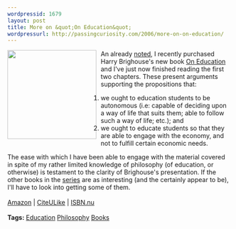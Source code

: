 ```yaml
---
wordpressid: 1679
layout: post
title: More on &quot;On Education&quot;
wordpressurl: http://passingcuriosity.com/2006/more-on-on-education/
---
```

<img style="margin: 0pt 10px 5px 0pt; float: left; border: none; width: 200px;" src="http://images.amazon.com/images/P/0415327903.01._AA240_SCLZZZZZZZ_.jpg" alt="" border="0" />An already <a href="http://troacss.blogspot.com/2006/04/on-just-education.html">noted</a>, I recently purchased Harry Brighouse's new book <a class="title" href="http://www.routledge-ny.com/shopping_cart/products/product_detail.asp?sku=&isbn=0415327903&amp;amp;amp;amp;amp;parent_id=&pc=">On Education</a> and I've just now finished reading the first two chapters. These present arguments supporting the propositions that:<br /><ol><li>we ought to education students to be autonomous (i.e: capable of deciding upon a way of life that suits them; able to follow such a way of life; etc.); and</li><li>we ought to educate students so that they are able to engage with the economy, and not to fulfill certain economic needs.</li></ol>The ease with which I have been able to engage with the material covered in spite of my rather limited knowledge of philosophy (of education, or otherwise) is testament to the clarity of Brighouse's presentation. If the other books in the <a href="http://www.routledge-ny.com/shopping_cart/products/product_detail.asp?curTab=SERIES&id=&amp;series=1097&parent_id=&amp;sku=&isbn=0415327903&amp;pc=">series</a> are as interesting (and the certainly appear to be), I'll have to look into getting some of them.<br /><br /><a href="http://www.amazon.com/gp/product/0415327903/">Amazon</a> | <a href="http://www.citeulike.org/article/556574">CiteULike</a> | <a href="http://isbn.nu/0415327903">ISBN.nu</a><br /><br /><span class="tags"><strong>Tags:</strong> <a rel="tag" href="http:/del.icio.us/thsutton/logic">Education</a> <a rel="tag" href="http:/del.icio.us/thsutton/philosophy">Philosophy</a> <a rel="tag" href="http:/del.icio.us/thsutton/books">Books</a></span>
